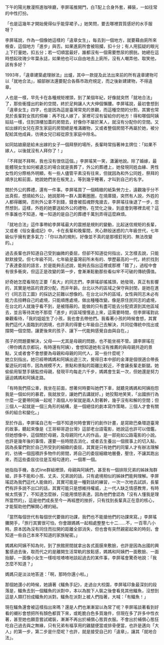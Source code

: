
下午的陽光散漫照進咖啡廳，李屏瑤推開門，白T配上合身外套，褲裝，一如往常的中性打扮。

「也是這幾年才開始覺得似乎能穿裙子。」她笑問，要去哪裡買質感好的水手服呀？

李屏瑤說，作為一個像她這樣的「違章女生」，每去到一個地方，就要藉由廁所來檢查，這個地方「進步」與否。如果進廁所會被阻攔，扣十分；有人用狐疑的眼光上下打量她，扣五分；若一切順當最好，誰都沒有一個需要憋尿的膀胱。她總在這時想起玫瑰少年葉永誌，如果他也可以自由地去上廁所，沒有人嘲弄他、取笑他，該有多好？

1993年，「違章建築處理辦法」出爐，其中一款提及此法出來前的所有違章建物可以「就地合法」，細部辦法還要配合各縣市政府規定，而之後新建建物，不得違章。

人也是一樣，早先卡在各種規矩裡頭，到了某個年紀，好像就突然「就地合法」了，那些衝撞出的新的空間，終於足夠讓人大大伸個懶腰。李屏瑤說，最初會想到「違章女生」四字，也是因為這是臺灣常見的景觀，而這種空間的分割，其實也常見於長輩對女孩的恫嚇：再不找人嫁了，家裡可沒有留給你的地方！得和哪個阿姨姑姑一樣，住到頂樓加蓋的房間去，好像你不屬於某人，就沒有分配你的空間。又如出嫁的女兒在原生家庭的房間總是堆滿雜物，又或者整個房間不再屬於她，被分配給其他成員，彷彿女兒已經從原生家庭中除名。

如同姑娘廟是給未出嫁的女子一個拜祭的場所，長輩時常指著神主牌位：「如果不嫁人，以後就沒有人拜你了！」

「不拜就不拜啊，我也沒有很信這個。」李屏瑤笑一笑，瀟灑地說。除了婚嫁，最能體現女生如何被遺忘的場合就是喪葬了，外公的葬禮上，她發現同姓血緣、男性女性的分際格外明顯，有一些人儘管平素沒有往來，但就因為和外公同姓，祭拜的順序比較前面，她說她們坐在板凳上，等到幾乎睡著，才叫到自己的名字。

關於外公的葬禮，還有一件事。李屏瑤買了一個精緻的紙紮勞力士，遠觀幾乎分不出真假，想燒給外公，她說那時一群人圍著圈圈，在燒庫錢，突然有人說，外姓的人都得離開，否則外公拿不到錢，錢會被孤魂野鬼搶去，李屏瑤往後退了一步，忽然想到，這樣，外姓的她要送給外公的禮物，在焚化之後，到底會到哪裡去呢？這件事誰也不知道，唯一知道的是自己的葬禮千萬別弄得這麼麻煩。

「就地合法」這件事帶給李屏瑤最大的震撼是規則的變動，比起迷信規矩的長輩，又或者《俗女養成記》中，卡在長輩和晚輩間，夾心餅般迷惑的六年級世代，七年級似乎擁有更多氣力：「你以為的規則，好像並不真的是那樣釘死的、無法改變的。」

過去長輩也許知道自己受到幽微的委屈，但卻不知道從何指出，又怎樣去說，只能默默接受。但七年級不同，七年級是臺灣前所未有的、學歷最高的一代，終於找到了表達委屈的語言，於是能夠去述說，能夠去指出這裡或那裡「錯了」，過程中會有很多衝突，但這正是改變的第一步，會漸漸鬆動那些看似牢不可破的傳統價值。

好奇她怎麼看現在正要「長大」的同志們，李屏瑤卻搖搖頭，她發現，真正有影響的，其實是地區的資源分配，而非年齡。台北以外的區域之保守與封閉，是她在進行《同志百工圖》的採訪之前難以想像的。在台北以外的區域，女性與同志未必有能力去扭轉自己的處境，只能順應處境，做出種種改變。像是原住民同志的處境，在台北的人就幾乎看不到，是被隱蔽的。能做的只有盡可能去分配資源到其他區域去，並且等待其他不那麼「進步」的區域慢慢追上來，這需要時間，但李屏瑤對此樂觀看待，「我的姐姐生了小孩，我也會去帶他們。我看著小孩的時候會想，其實我們這代人面臨到的困境，也許真的得要七年級自己去解決，共同從傳統中找出或撐開一個空間，讓更後來的孩子、讓下一代能夠感覺自由與自在。」

孩子的問題要解決，父母——尤其是母親的問題，也不能坐視不管。讀李屏瑤在〈帶你媽去京都玩，有時還有阿姨〉，會想知道她有沒有推薦的與母親共遊的景點，又或者會不會想要為母親和母親的同代人，寫一些什麼呢？  
她立刻指出，她已經帶媽媽和阿姨出遊三次，覺得日本中部的金澤是個很適合帶長輩遊玩的城市，因為規模不大，景點和景點的距離比較近，不會讓長輩走斷腿。她偷偷用智慧手錶監控母親，發現平均每走六千步，媽媽會生氣一次，但她還是努力逼迫媽媽和阿姨走路。

「有時我們搭公車，我坐在前面，想著何時要叫她們下車，就聽見媽媽和阿姨抱怨我是一個如何的暴君，我就放空，讓她們去講就好。」她狡黠地笑笑，「出國旅行為什麼一定要帶阿姨一起呢？兩個人吵架就是兩人對著幹，幾乎沒有和解的空間；但三個人一起就是一個三角形的結構，是一個絕佳的劇本寫作策略，三個人才會有關係的組合和變化。」

至於作品，李屏瑤自己有一個不知道何時會實行的創作計畫，是寫歐巴桑環遊臺灣的故事，聽起來像是《王哥柳哥遊台灣》這部老台語電影，她說這也許可以借鑑，但她想像中，這個關於母親，及母親同代人的作品，是一部宛如公路電影的小說。也許是幾年後的事情，還要一些時間去消化，或者去生養出一個敘事上的切入點，因為長輩們對於自己所受到的細緻的委屈，其實是只有她們的同輩人才有辦法理解的，彷彿一個囤積許多物件的房間，將自己的委屈細緻地層疊，壓住，不讓其跑出來，而這些委屈往往是互相勾連的，一個牽一個。

她指指手機，各式line群組裡頭，母親與阿姨們，甚至有一個排除兄弟的姊妹淘群組，許多不能和小孩、丈夫、兄弟說的話，只有處境相似的姊妹們能夠理解。李屏瑤認為我們這代人能做的，其實可能是一種對話的練習，一次一次地去試誤，長輩們有許多說不出口的話，其實可能只是想維持權威，上一代人缺乏情感教育，有時候太慌張了，不知道怎麼辦，只能用憤怒表達。因為他們會認為「沒有人懂我是理所當然的」，這是他們成長至今一再經歷的挫折，只有找到長輩真正在意的核心，才能幫助他們解開心裡的結。

「當然每個世代有每個世代要做的功課，我們也不能搶他們的功課來寫。」李屏瑤攤開手，「旅行其實很可怕，你會跟媽媽一起相處整整七十二……不，一百零八小時。原本因為沒有同住而拉開的距離全部消失，但也會有突然親密起來的時刻，會知道一些自己本來不知道的家族秘密。」

媽媽和阿姨不知為何，到了旅館房間就拿出各式面膜來敷臉，也許是因為出國的興奮感過去後，取而代之的是離開生活常軌的放鬆感，媽媽和阿姨們一面敷臉、一面抬腳，一面像小女生一樣吱吱喳喳地談起過去的某件事，李屏瑤會驚奇地說：「我怎麼不知道？」

媽媽只是淡淡地答道：「啊，那時你還小啦。」

那個她還小的時候，她讀著《鱷魚手記》，走過台大校園，李屏瑤印象最深刻的段落是，鱷魚去到一個鱷魚的派對中，本以為脫下人裝之後會看見其他鱷魚，沒想到這是人類打扮成鱷魚的派對。鱷魚在派對上被人們指著，大喊：「有鱷魚！」

現在鱷魚還會被這樣指出來嗎？還是人們也漸漸習以為常了呢？李屏瑤談著看到好看的襯衫會想把所有顏色都買下來，或乾脆白色多買幾件，但現在多了許多中性衣著，甚至她也願意嘗試裙裝，漸漸不再出於補償心態買衣服。不會出於補償心態狂吃自己過去與之無緣，只有兄弟有福享用的雞腿便當或排骨便當，也許是邁向「大人」的第一步，第二步是什麼呢？也許，就是接受自己的「違章」，讓其「就地合法」。